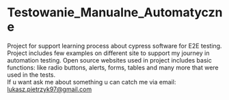 # Testowanie_Manualne_Automatyczne
Project for support learning process about cypress software for E2E testing. Project includes few examples on different site to support my journey in automation testing.
Open source websites used in project includes basic functions: like radio buttons, alerts, forms, tables and many more that were used in the tests.    
If u want ask me about something u can catch me via email: lukasz.pietrzyk97@gmail.com

